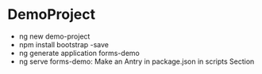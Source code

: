 # DemoProject

- ng new demo-project
- npm install bootstrap -save
- ng generate application forms-demo
- ng serve forms-demo: Make an Antry in package.json in scripts Section
